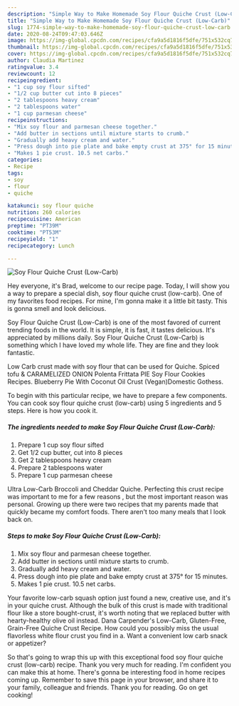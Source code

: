 ```yaml
---
description: "Simple Way to Make Homemade Soy Flour Quiche Crust (Low-Carb)"
title: "Simple Way to Make Homemade Soy Flour Quiche Crust (Low-Carb)"
slug: 1774-simple-way-to-make-homemade-soy-flour-quiche-crust-low-carb
date: 2020-08-24T09:47:03.646Z
image: https://img-global.cpcdn.com/recipes/cfa9a5d1816f5dfe/751x532cq70/soy-flour-quiche-crust-low-carb-recipe-main-photo.jpg
thumbnail: https://img-global.cpcdn.com/recipes/cfa9a5d1816f5dfe/751x532cq70/soy-flour-quiche-crust-low-carb-recipe-main-photo.jpg
cover: https://img-global.cpcdn.com/recipes/cfa9a5d1816f5dfe/751x532cq70/soy-flour-quiche-crust-low-carb-recipe-main-photo.jpg
author: Claudia Martinez
ratingvalue: 3.4
reviewcount: 12
recipeingredient:
- "1 cup soy flour sifted"
- "1/2 cup butter cut into 8 pieces"
- "2 tablespoons heavy cream"
- "2 tablespoons water"
- "1 cup parmesan cheese"
recipeinstructions:
- "Mix soy flour and parmesan cheese together."
- "Add butter in sections until mixture starts to crumb."
- "Gradually add heavy cream and water."
- "Press dough into pie plate and bake empty crust at 375° for 15 minutes."
- "Makes 1 pie crust. 10.5 net carbs."
categories:
- Recipe
tags:
- soy
- flour
- quiche

katakunci: soy flour quiche 
nutrition: 260 calories
recipecuisine: American
preptime: "PT39M"
cooktime: "PT53M"
recipeyield: "1"
recipecategory: Lunch

---
```



![Soy Flour Quiche Crust (Low-Carb)](https://img-global.cpcdn.com/recipes/cfa9a5d1816f5dfe/751x532cq70/soy-flour-quiche-crust-low-carb-recipe-main-photo.jpg)

Hey everyone, it's Brad, welcome to our recipe page. Today, I will show you a way to prepare a special dish, soy flour quiche crust (low-carb). One of my favorites food recipes. For mine, I'm gonna make it a little bit tasty. This is gonna smell and look delicious.

Soy Flour Quiche Crust (Low-Carb) is one of the most favored of current trending foods in the world. It is simple, it is fast, it tastes delicious. It's appreciated by millions daily. Soy Flour Quiche Crust (Low-Carb) is something which I have loved my whole life. They are fine and they look fantastic.

Low Carb crust made with soy flour that can be used for Quiche. Spiced tofu &amp; CARAMELIZED ONION Polenta Frittata PIE Soy Flour Cookies Recipes. Blueberry Pie With Coconut Oil Crust (Vegan)Domestic Gothess.


To begin with this particular recipe, we have to prepare a few components. You can cook soy flour quiche crust (low-carb) using 5 ingredients and 5 steps. Here is how you cook it.

<!--inarticleads1-->

##### The ingredients needed to make Soy Flour Quiche Crust (Low-Carb):

1. Prepare 1 cup soy flour sifted
1. Get 1/2 cup butter, cut into 8 pieces
1. Get 2 tablespoons heavy cream
1. Prepare 2 tablespoons water
1. Prepare 1 cup parmesan cheese


Ultra Low-Carb Broccoli and Cheddar Quiche. Perfecting this crust recipe was important to me for a few reasons , but the most important reason was personal. Growing up there were two recipes that my parents made that quickly became my comfort foods. There aren&#39;t too many meals that I look back on. 

<!--inarticleads2-->

##### Steps to make Soy Flour Quiche Crust (Low-Carb):

1. Mix soy flour and parmesan cheese together.
1. Add butter in sections until mixture starts to crumb.
1. Gradually add heavy cream and water.
1. Press dough into pie plate and bake empty crust at 375° for 15 minutes.
1. Makes 1 pie crust. 10.5 net carbs.


Your favorite low-carb squash option just found a new, creative use, and it&#39;s in your quiche crust. Although the bulk of this crust is made with traditional flour like a store bought-crust, it&#39;s worth noting that we replaced butter with hearty-healthy olive oil instead. Dana Carpender&#39;s Low-Carb, Gluten-Free, Grain-Free Quiche Crust Recipe. How could you possibly miss the usual flavorless white flour crust you find in a. Want a convenient low carb snack or appetizer? 

So that's going to wrap this up with this exceptional food soy flour quiche crust (low-carb) recipe. Thank you very much for reading. I'm confident you can make this at home. There's gonna be interesting food in home recipes coming up. Remember to save this page in your browser, and share it to your family, colleague and friends. Thank you for reading. Go on get cooking!
